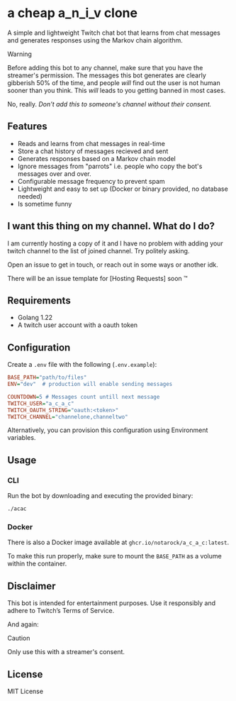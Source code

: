 # a cheap a_n_i_v clone

A simple and lightweight Twitch chat bot that learns from chat messages and generates responses using the Markov chain algorithm.

> [!WARNING]  
> Before adding this bot to any channel, make sure that you have the streamer's permission. The messages this bot generates are clearly gibberish 50% of the time, and people *will* find out the user is not human sooner than you think. This *will* leads to you getting banned in most cases.
> 
> No, really. *Don't add this to someone's channel without their consent.*

## Features
- Reads and learns from chat messages in real-time
- Store a chat history of messages recieved and sent
- Generates responses based on a Markov chain model
- Ignore messages from "parrots" i.e. people who copy the bot's messages over and over.
- Configurable message frequency to prevent spam
- Lightweight and easy to set up (Docker or binary provided, no database needed)
- Is sometime funny

## I want this thing on my channel. What do I do?

I am currently hosting a copy of it and I have no problem with adding your twitch channel to the list of joined channel. Try politely asking.

Open an issue to get in touch, or reach out in some ways or another idk.

There will be an issue template for [Hosting Requests] soon :tm:  

## Requirements

- Golang 1.22
- A twitch user account with a oauth token

## Configuration

Create a `.env` file with the following (`.env.example`):

```ini
BASE_PATH="path/to/files"
ENV="dev"  # production will enable sending messages

COUNTDOWN=5 # Messages count untill next message
TWITCH_USER="a_c_a_c"
TWITCH_OAUTH_STRING="oauth:<token>"
TWITCH_CHANNEL="channelone,channeltwo"
```

Alternatively, you can provision this configuration using Environment variables.

## Usage

### CLI

Run the bot by downloading and executing the provided binary:
```sh
./acac
```

### Docker

There is also a Docker image available at `ghcr.io/notarock/a_c_a_c:latest`.

To make this run properly, make sure to mount the `BASE_PATH` as a volume within the container. 


## Disclaimer
This bot is intended for entertainment purposes. Use it responsibly and adhere to Twitch’s Terms of Service.

And again:

> [!CAUTION]
> Only use this with a streamer's consent.

## License
MIT License

